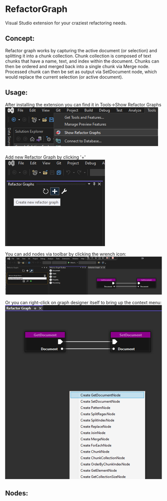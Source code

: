 
# RefactorGraph

Visual Studio extension for your craziest refactoring needs.
## Concept:
Refactor graph works by capturing the active document (or selection) and splitting it into a chunk collection. Chunk collection is composed of text chunks that have a name, text, and index within the document. Chunks can then be ordered and merged back into a single chunk via Merge node. Processed chunk can then be set as output via SetDocument node, which would replace the current selection (or active document).
## Usage:
After installing the extension you can find it in Tools->Show Refactor Graphs
![](https://github.com/cpgames/RefactorGraph/blob/main/Documentation/1.png)

Add new Refactor Graph by clicking '+'
![](https://github.com/cpgames/RefactorGraph/blob/main/Documentation/2.png)

You can add nodes via toolbar by clicking the wrench icon:
![](https://github.com/cpgames/RefactorGraph/blob/main/Documentation/4.png)

Or you can right-click on graph designer itself to bring up the context menu:
![](https://github.com/cpgames/RefactorGraph/blob/main/Documentation/5.png)


## Nodes:
  
